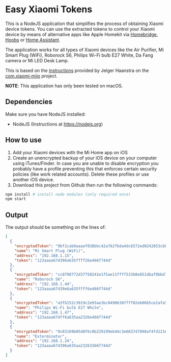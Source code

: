 # Easy Xiaomi Tokens

This is a NodeJS application that simplifies the process of obtaining Xiaomi device tokens. You can use the extracted tokens to control your Xiaomi device by means of alternative apps like Apple Homekit via [Homebridge](https://homebridge.io), [Hoobs](https://hoobs.org) or [Home Assistant](https://www.home-assistant.io).

The application works for all types of Xiaomi devices like the Air Purifier, Mi Smart Plug (WiFi), Roborock S6, Philips Wi-Fi bulb E27 White, Da Fang camera or Mi LED Desk Lamp. 

This is based on the [instructions](https://github.com/Maxmudjon/com.xiaomi-miio/blob/master/docs/obtain_token.md) provided by Jelger Haanstra on the [com.xiaomi-miio](https://github.com/Maxmudjon/com.xiaomi-miio) project.

**NOTE**: This application has only been tested on macOS.

## Dependencies

Make sure you have NodeJS installed:

- NodeJS (Instructions at https://nodejs.org)


## How to use

1. Add your Xiaomi devices with the Mi Home app on iOS
2. Create an unencrypted backup of your iOS device on your computer using iTunes/Finder. In case you are unable to disable encryption you probably have a profile preventing this that enforces certain security policies (like work related accounts). Delete these profiles or use another iOS device.
3. Download this project from Github then run the following commands:

```bash
npm install # install node modules (only required once)
npm start
```

## Output

The output should be something on the lines of:

```json
[
  {
    "encryptedToken": "9bf2cab9aaaef038bbc42a762fbda4dc6572ed0242853cbbb94e8ab0edefb1450143db63ee66b0cdff9f69917680151e",
    "name": "Mi Smart Plug (WiFi)",
    "address": "192.168.1.15",
    "token": "123aaaa674396a635ffff26e466f744d"
  },
  {
    "encryptedToken": "cc0798772d37750241e1f5ae11ffff533b8e851dbaf0bbd778e65d5ea8dfbda40143db63ee66b0cdff9f69917680151e",
    "name": "Roborock S6",
    "address": "192.168.1.44",
    "token": "123aaaa67439e6a635ffff6e466f744d"
  },
  {
    "encryptedToken": "a3fb152c3919c2e93ae1bc0490638ffff02eb06b5ce2afa5a3ae8715aac5b880143db63ee66b0cdff9f69917680151e",
    "name": "Philips Wi-Fi bulb E27 White",
    "address": "192.168.1.47",
    "token": "123aaaa674ff6a635aa2326e466f744d"
  },
  {
    "encryptedToken": "9c03169b05d8f6c0b229199eb44c3e683747098af4fd1216d5295fb55b2c3a590143db63ee66b0cdff9f69917680151e",
    "name": "Exterminator",
    "address": "192.168.1.24",
    "token": "123aaaa674396a635aa23263366f744d"
  }
]
```

